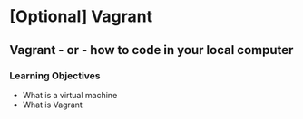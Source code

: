# [Optional] Vagrant
## Vagrant - or - how to code in your local computer
### Learning Objectives
* What is a virtual machine
* What is Vagrant
